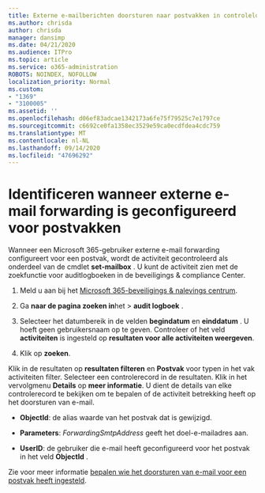 ```yaml
---
title: Externe e-mailberichten doorsturen naar postvakken in controlelogboeken
ms.author: chrisda
author: chrisda
manager: dansimp
ms.date: 04/21/2020
ms.audience: ITPro
ms.topic: article
ms.service: o365-administration
ROBOTS: NOINDEX, NOFOLLOW
localization_priority: Normal
ms.custom:
- "1369"
- "3100005"
ms.assetid: ''
ms.openlocfilehash: d06ef83adcae1342173a6fe75f79525c7e1797ce
ms.sourcegitcommit: c6692ce0fa1358ec3529e59ca0ecdfdea4cdc759
ms.translationtype: MT
ms.contentlocale: nl-NL
ms.lasthandoff: 09/14/2020
ms.locfileid: "47696292"
---
```

# <a name="identify-when-external-email-forwarding-is-configured-on-mailboxes"></a>Identificeren wanneer externe e-mail forwarding is geconfigureerd voor postvakken

Wanneer een Microsoft 365-gebruiker externe e-mail forwarding configureert voor een postvak, wordt de activiteit gecontroleerd als onderdeel van de cmdlet **set-mailbox** . U kunt de activiteit zien met de zoekfunctie voor auditlogboeken in de beveiligings & compliance Center.

1. Meld u aan bij het [Microsoft 365-beveiligings & nalevings centrum](https://protection.office.com/).

2. Ga **naar de pagina zoeken in**het  >  **audit logboek** .

3. Selecteer het datumbereik in de velden **begindatum** en **einddatum** . U hoeft geen gebruikersnaam op te geven. Controleer of het veld **activiteiten** is ingesteld op **resultaten voor alle activiteiten weergeven**.

4. Klik op **zoeken**.

Klik in de resultaten op **resultaten filteren** en **Postvak** voor typen in het vak activiteiten filter. Selecteer een controlerecord in de resultaten. Klik in het vervolgmenu **Details** op **meer informatie**. U dient de details van elke controlerecord te bekijken om te bepalen of de activiteit betrekking heeft op het doorsturen van e-mail.

- **ObjectId**: de alias waarde van het postvak dat is gewijzigd.

- **Parameters**: _ForwardingSmtpAddress_ geeft het doel-e-mailadres aan.

- **UserID**: de gebruiker die e-mail heeft geconfigureerd voor het postvak in het veld **ObjectId** .

Zie voor meer informatie [bepalen wie het doorsturen van e-mail voor een postvak heeft ingesteld](https://docs.microsoft.com/microsoft-365/compliance/auditing-troubleshooting-scenarios#determine-who-set-up-email-forwarding-for-a-mailbox).
